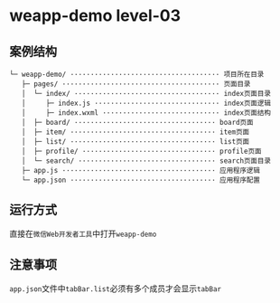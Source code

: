 # weapp-demo level-03

## 案例结构

```
└─ weapp-demo/ ····································· 项目所在目录
   ├─ pages/ ······································· 页面目录
   │  └─ index/ ···································· index页面目录
   │     ├─ index.js ······························· index页面逻辑
   │     ├─ index.wxml ····························· index页面结构
   │  ├─ board/ ··································· board页面
   │  ├─ item/ ···································· item页面
   │  ├─ list/ ···································· list页面
   │  ├─ profile/ ································· profile页面
   │  └─ search/ ·································· search页面目录
   ├─ app.js ······································ 应用程序逻辑
   └─ app.json ···································· 应用程序配置
```

## 运行方式

直接在`微信Web开发者工具`中打开`weapp-demo`

## 注意事项

`app.json`文件中`tabBar.list`必须有多个成员才会显示`tabBar`